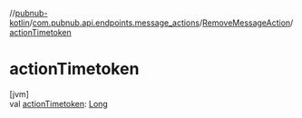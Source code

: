 //[pubnub-kotlin](../../../index.md)/[com.pubnub.api.endpoints.message_actions](../index.md)/[RemoveMessageAction](index.md)/[actionTimetoken](action-timetoken.md)

# actionTimetoken

[jvm]\
val [actionTimetoken](action-timetoken.md): [Long](https://kotlinlang.org/api/latest/jvm/stdlib/kotlin/-long/index.html)
